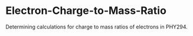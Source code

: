 # Electron-Charge-to-Mass-Ratio
Determining calculations for charge to mass ratios of electrons in PHY294. 
